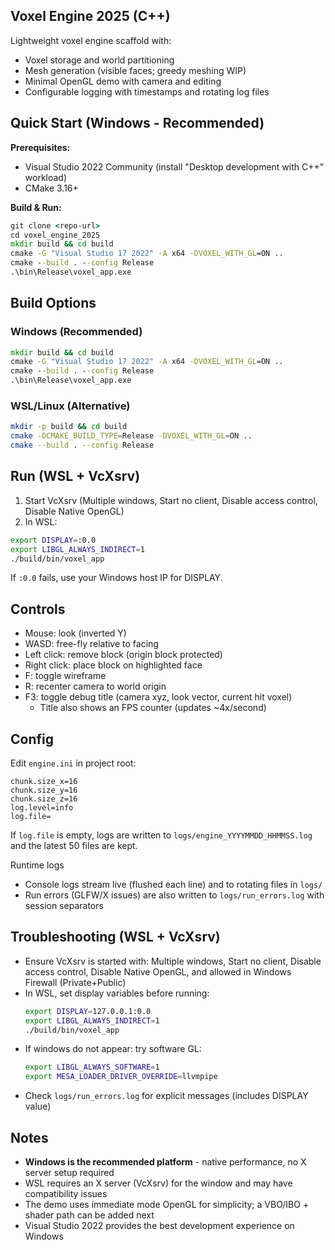 ## Voxel Engine 2025 (C++)

Lightweight voxel engine scaffold with:
- Voxel storage and world partitioning
- Mesh generation (visible faces; greedy meshing WIP)
- Minimal OpenGL demo with camera and editing
- Configurable logging with timestamps and rotating log files

## Quick Start (Windows - Recommended)

**Prerequisites:**
- Visual Studio 2022 Community (install "Desktop development with C++" workload)
- CMake 3.16+

**Build & Run:**
```cmd
git clone <repo-url>
cd voxel_engine_2025
mkdir build && cd build
cmake -G "Visual Studio 17 2022" -A x64 -DVOXEL_WITH_GL=ON ..
cmake --build . --config Release
.\bin\Release\voxel_app.exe
```

## Build Options

### Windows (Recommended)
```cmd
mkdir build && cd build
cmake -G "Visual Studio 17 2022" -A x64 -DVOXEL_WITH_GL=ON ..
cmake --build . --config Release
.\bin\Release\voxel_app.exe
```

### WSL/Linux (Alternative)
```bash
mkdir -p build && cd build
cmake -DCMAKE_BUILD_TYPE=Release -DVOXEL_WITH_GL=ON ..
cmake --build . --config Release
```

## Run (WSL + VcXsrv)

1) Start VcXsrv (Multiple windows, Start no client, Disable access control, Disable Native OpenGL)
2) In WSL:
```bash
export DISPLAY=:0.0
export LIBGL_ALWAYS_INDIRECT=1
./build/bin/voxel_app
```
If `:0.0` fails, use your Windows host IP for DISPLAY.

## Controls

- Mouse: look (inverted Y)
- WASD: free-fly relative to facing
- Left click: remove block (origin block protected)
- Right click: place block on highlighted face
- F: toggle wireframe
- R: recenter camera to world origin
- F3: toggle debug title (camera xyz, look vector, current hit voxel)
  - Title also shows an FPS counter (updates ~4x/second)

## Config

Edit `engine.ini` in project root:
```
chunk.size_x=16
chunk.size_y=16
chunk.size_z=16
log.level=info
log.file=
```
If `log.file` is empty, logs are written to `logs/engine_YYYYMMDD_HHMMSS.log` and the latest 50 files are kept.

Runtime logs
- Console logs stream live (flushed each line) and to rotating files in `logs/`
- Run errors (GLFW/X issues) are also written to `logs/run_errors.log` with session separators

## Troubleshooting (WSL + VcXsrv)

- Ensure VcXsrv is started with: Multiple windows, Start no client, Disable access control, Disable Native OpenGL, and allowed in Windows Firewall (Private+Public)
- In WSL, set display variables before running:
  ```bash
  export DISPLAY=127.0.0.1:0.0
  export LIBGL_ALWAYS_INDIRECT=1
  ./build/bin/voxel_app
  ```
- If windows do not appear: try software GL:
  ```bash
  export LIBGL_ALWAYS_SOFTWARE=1
  export MESA_LOADER_DRIVER_OVERRIDE=llvmpipe
  ```
- Check `logs/run_errors.log` for explicit messages (includes DISPLAY value)

## Notes

- **Windows is the recommended platform** - native performance, no X server setup required
- WSL requires an X server (VcXsrv) for the window and may have compatibility issues
- The demo uses immediate mode OpenGL for simplicity; a VBO/IBO + shader path can be added next
- Visual Studio 2022 provides the best development experience on Windows



